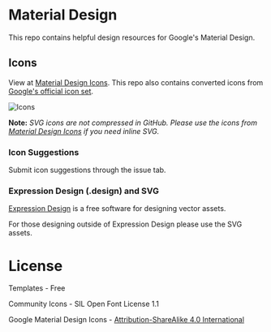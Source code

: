 # Material Design

This repo contains helpful design resources for Google's Material Design.

## Icons

View at [Material Design Icons](http://materialdesignicons.com/). This repo also contains converted icons from [Google's official icon set](https://github.com/google/material-design-icons).

![Icons](http://templarian.com/files/material-design-icons-preview.png)

**Note:** _SVG icons are not compressed in GitHub. Please use the icons from [Material Design Icons](http://materialdesignicons.com/) if you need inline SVG._

### Icon Suggestions

Submit icon suggestions through the issue tab.

### Expression Design (.design) and SVG

[Expression Design](http://www.microsoft.com/en-us/download/details.aspx?id=36180) is a free software for designing vector assets.

For those designing outside of Expression Design please use the SVG assets.

# License

Templates - Free

Community Icons - SIL Open Font License 1.1

Google Material Design Icons - [Attribution-ShareAlike 4.0 International](https://github.com/google/material-design-icons/blob/master/LICENSE)

